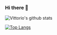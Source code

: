 ### Hi there 👋

<!--
**rinaldovittorio/rinaldovittorio** is a ✨ _special_ ✨ repository because its `README.md` (this file) appears on your GitHub profile.

Here are some ideas to get you started:

- 🔭 I’m currently working on ...
- 🌱 I’m currently learning ...
- 👯 I’m looking to collaborate on ...
- 🤔 I’m looking for help with ...
- 💬 Ask me about ...
- 📫 How to reach me: ...
- 😄 Pronouns: ...
- ⚡ Fun fact: ...
-->

![Vittorio's github stats](https://github-readme-stats.vercel.app/api?username=rinaldovittorio&show_icons=true&theme=radical)


[![Top Langs](https://github-readme-stats.vercel.app/api/top-langs/?username=rinaldovittorio&layout=radical)](https://github.com/anuraghazra/github-readme-stats)
